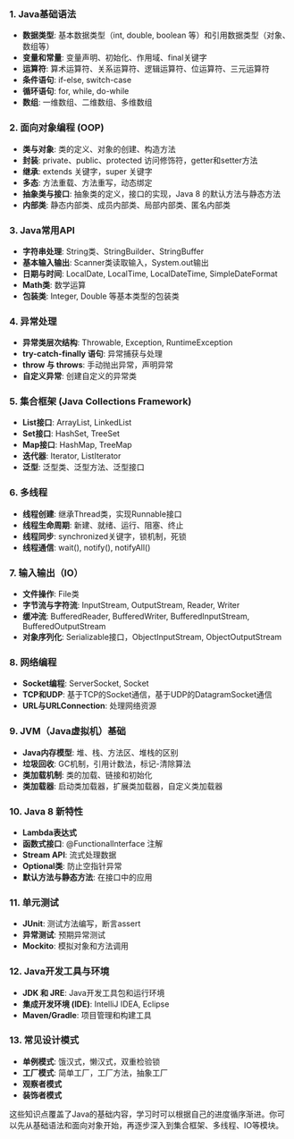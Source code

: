 ### 1. **Java基础语法**

- **数据类型**: 基本数据类型（int, double, boolean 等）和引用数据类型（对象、数组等）
- **变量和常量**: 变量声明、初始化、作用域、final关键字
- **运算符**: 算术运算符、关系运算符、逻辑运算符、位运算符、三元运算符
- **条件语句**: if-else, switch-case
- **循环语句**: for, while, do-while
- **数组**: 一维数组、二维数组、多维数组

### 2. **面向对象编程 (OOP)**

- **类与对象**: 类的定义、对象的创建、构造方法
- **封装**: private、public、protected 访问修饰符，getter和setter方法
- **继承**: extends 关键字，super 关键字
- **多态**: 方法重载、方法重写，动态绑定
- **抽象类与接口**: 抽象类的定义，接口的实现，Java 8 的默认方法与静态方法
- **内部类**: 静态内部类、成员内部类、局部内部类、匿名内部类

### 3. **Java常用API**

- **字符串处理**: String类、StringBuilder、StringBuffer
- **基本输入输出**: Scanner类读取输入，System.out输出
- **日期与时间**: LocalDate, LocalTime, LocalDateTime, SimpleDateFormat
- **Math类**: 数学运算
- **包装类**: Integer, Double 等基本类型的包装类

### 4. **异常处理**

- **异常类层次结构**: Throwable, Exception, RuntimeException
- **try-catch-finally 语句**: 异常捕获与处理
- **throw 与 throws**: 手动抛出异常，声明异常
- **自定义异常**: 创建自定义的异常类

### 5. **集合框架 (Java Collections Framework)**

- **List接口**: ArrayList, LinkedList
- **Set接口**: HashSet, TreeSet
- **Map接口**: HashMap, TreeMap
- **迭代器**: Iterator, ListIterator
- **泛型**: 泛型类、泛型方法、泛型接口

### 6. **多线程**

- **线程创建**: 继承Thread类，实现Runnable接口
- **线程生命周期**: 新建、就绪、运行、阻塞、终止
- **线程同步**: synchronized关键字，锁机制，死锁
- **线程通信**: wait(), notify(), notifyAll()

### 7. **输入输出（IO）**

- **文件操作**: File类
- **字节流与字符流**: InputStream, OutputStream, Reader, Writer
- **缓冲流**: BufferedReader, BufferedWriter, BufferedInputStream, BufferedOutputStream
- **对象序列化**: Serializable接口，ObjectInputStream, ObjectOutputStream

### 8. **网络编程**

- **Socket编程**: ServerSocket, Socket
- **TCP和UDP**: 基于TCP的Socket通信，基于UDP的DatagramSocket通信
- **URL与URLConnection**: 处理网络资源

### 9. **JVM（Java虚拟机）基础**

- **Java内存模型**: 堆、栈、方法区、堆栈的区别
- **垃圾回收**: GC机制，引用计数法，标记-清除算法
- **类加载机制**: 类的加载、链接和初始化
- **类加载器**: 启动类加载器，扩展类加载器，自定义类加载器

### 10. **Java 8 新特性**

- **Lambda表达式**
- **函数式接口**: @FunctionalInterface 注解
- **Stream API**: 流式处理数据
- **Optional类**: 防止空指针异常
- **默认方法与静态方法**: 在接口中的应用

### 11. **单元测试**

- **JUnit**: 测试方法编写，断言assert
- **异常测试**: 预期异常测试
- **Mockito**: 模拟对象和方法调用

### 12. **Java开发工具与环境**

- **JDK 和 JRE**: Java开发工具包和运行环境
- **集成开发环境 (IDE)**: IntelliJ IDEA, Eclipse
- **Maven/Gradle**: 项目管理和构建工具

### 13. **常见设计模式**

- **单例模式**: 饿汉式，懒汉式，双重检验锁
- **工厂模式**: 简单工厂，工厂方法，抽象工厂
- **观察者模式**
- **装饰者模式**

这些知识点覆盖了Java的基础内容，学习时可以根据自己的进度循序渐进。你可以先从基础语法和面向对象开始，再逐步深入到集合框架、多线程、IO等模块。